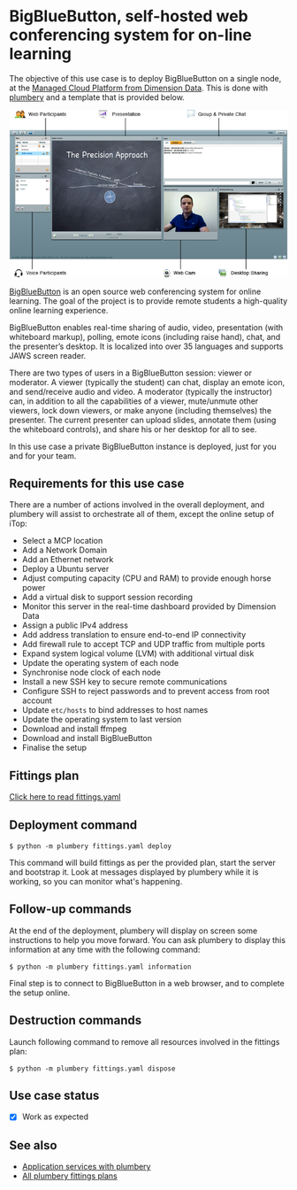 # BigBlueButton, self-hosted web conferencing system for on-line learning

The objective of this use case is to deploy BigBlueButton on a single node, at the [Managed Cloud Platform from Dimension Data](http://cloud.dimensiondata.com/eu/en/).
This is done with [plumbery](https://developer.dimensiondata.com/display/PLUM/Plumbery) and a template that is provided below.

![BigBlueButton](bigbluebutton.png)

[BigBlueButton](http://bigbluebutton.org/) is an open source web conferencing system for online learning. The goal of the project is to provide remote students a high-quality online learning experience.

BigBlueButton enables real-time sharing of audio, video, presentation (with whiteboard markup), polling, emote icons (including raise hand), chat, and the presenter’s desktop. It is localized into over 35 languages and supports JAWS screen reader.

There are two types of users in a BigBlueButton session: viewer or moderator. A viewer (typically the student) can chat, display an emote icon, and send/receive audio and video. A moderator (typically the instructor) can, in addition to all the capabilities of a viewer, mute/unmute other viewers, lock down viewers, or make anyone (including themselves) the presenter. The current presenter can upload slides, annotate them (using the whiteboard controls), and share his or her desktop for all to see.

In this use case a private BigBlueButton instance is deployed, just for you and for your team.

## Requirements for this use case

There are a number of actions involved in the overall deployment, and plumbery
will assist to orchestrate all of them, except the online setup of iTop:

* Select a MCP location
* Add a Network Domain
* Add an Ethernet network
* Deploy a Ubuntu server
* Adjust computing capacity (CPU and RAM) to provide enough horse power
* Add a virtual disk to support session recording
* Monitor this server in the real-time dashboard provided by Dimension Data
* Assign a public IPv4 address
* Add address translation to ensure end-to-end IP connectivity
* Add firewall rule to accept TCP and UDP traffic from multiple ports
* Expand system logical volume (LVM) with additional virtual disk
* Update the operating system of each node
* Synchronise node clock of each node
* Install a new SSH key to secure remote communications
* Configure SSH to reject passwords and to prevent access from root account
* Update `etc/hosts` to bind addresses to host names
* Update the operating system to last version
* Download and install ffmpeg
* Download and install BigBlueButton
* Finalise the setup

## Fittings plan

[Click here to read fittings.yaml](fittings.yaml)

## Deployment command

    $ python -m plumbery fittings.yaml deploy

This command will build fittings as per the provided plan, start the server
and bootstrap it. Look at messages displayed by plumbery while it is
working, so you can monitor what's happening.

## Follow-up commands

At the end of the deployment, plumbery will display on screen some instructions
to help you move forward. You can ask plumbery to display this information
at any time with the following command:

    $ python -m plumbery fittings.yaml information

Final step is to connect to BigBlueButton in a web browser, and to complete the setup
online.


## Destruction commands

Launch following command to remove all resources involved in the fittings plan:

    $ python -m plumbery fittings.yaml dispose

## Use case status

- [X] Work as expected

## See also

- [Application services with plumbery](../)
- [All plumbery fittings plans](../../)


